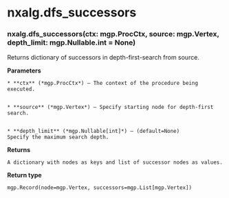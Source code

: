 # nxalg.dfs_successors


### nxalg.dfs_successors(ctx: mgp.ProcCtx, source: mgp.Vertex, depth_limit: mgp.Nullable.int = None)
Returns dictionary of successors in depth-first-search from source.


**Parameters**

    
    * **ctx** (*mgp.ProcCtx*) – The context of the procedure being executed.


    * **source** (*mgp.Vertex*) – Specify starting node for depth-first search.


    * **depth_limit** (*mgp.Nullable[int]*) – (default=None)
    Specify the maximum search depth.



**Returns**

    A dictionary with nodes as keys and list of successor nodes as values.



**Return type**

    mgp.Record(node=mgp.Vertex, successors=mgp.List[mgp.Vertex])
